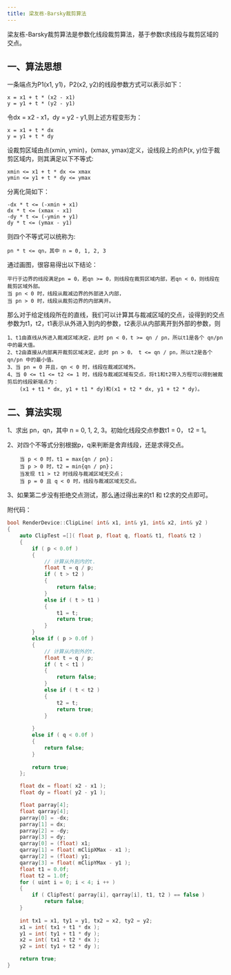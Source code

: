 ```yaml
---
title: 梁友栋-Barsky裁剪算法
---
```

梁友栋-Barsky裁剪算法是参数化线段裁剪算法，基于参数t求线段与裁剪区域的交点。
## 一、算法思想
一条端点为P1(x1, y1)，P2(x2, y2)的线段参数方式可以表示如下：
```
x = x1 + t * (x2 - x1)
y = y1 + t * (y2 - y1)
```
令dx = x2 - x1，dy = y2 - y1,则上述方程变形为：
```
x = x1 + t * dx
y = y1 + t * dy
```
设裁剪区域由点(xmin, ymin)，(xmax, ymax)定义，设线段上的点P(x, y)位于裁剪区域内，则其满足以下不等式:
```
xmin <= x1 + t * dx <= xmax
ymin <= y1 + t * dy <= ymax
```
分离化简如下：
```
-dx * t <= (-xmin + x1)
dx * t <= (xmax - x1)
-dy * t <= (-ymin + y1)
dy * t <= (ymax - y1)
```
则四个不等式可以统称为:
```
pn * t <= qn，其中 n = 0, 1, 2, 3
```
通过画图，很容易得出以下结论：
```
平行于边界的线段满足pn = 0，若qn >= 0，则线段在裁剪区域内部，若qn < 0，则线段在裁剪区域外部。
当 pn < 0 时，线段从裁减边界的外部进入内部，
当 pn > 0 时，线段从裁剪边界的内部离开。
```

那么对于给定线段所在的直线，我们可以计算其与裁减区域的交点，设得到的交点参数为t1，t2，t1表示从外进入到内的参数，t2表示从内部离开到外部的参数，则
```
1、t1由直线从外进入裁减区域决定，此时 pn < 0，t >= qn / pn，所以t1是各个 qn/pn 中的最大值。
2、t2由直接从内部离开裁剪区域决定，此时 pn > 0， t <= qn / pn，所以t2是各个 qn/pn 中的最小值。
3、当 pn = 0 并且，qn < 0 时，线段在裁减区域外。
4、当 0 <= t1 <= t2 <= 1 时，线段与裁减区域有交点，将t1和t2带入方程可以得到被裁剪后的线段新端点为：
    (x1 + t1 * dx, y1 + t1 * dy)和(x1 + t2 * dx, y1 + t2 * dy)。
```
## 二、算法实现
1、求出 pn，qn，其中 n = 0, 1, 2, 3。初始化线段交点参数t1 = 0， t2 = 1。

2、对四个不等式分别根据p，q来判断是舍弃线段，还是求得交点。
```
    当 p < 0 时，t1 = max{qn / pn}；
    当 p > 0 时，t2 = min{qn / pn}；
    当发现 t1 > t2 时线段与裁减区域无交点；
    当 p = 0 且 q < 0 时，线段与裁减区域无交点。
```
3、如果第二步没有拒绝交点测试，那么通过得出来的t1 和 t2求的交点即可。

附代码：
``` C++
bool RenderDevice::ClipLine( int& x1, int& y1, int& x2, int& y2 )
{
	auto ClipTest =[]( float p, float q, float& t1, float& t2 )
	{
		if ( p < 0.0f )
		{
			// 计算从外到内的t.
			float t = q / p;
			if ( t > t2 )
			{
				return false;
			}
			else if ( t > t1 )
			{
				t1 = t;
				return true;
			}
		}
		else if ( p > 0.0f )
		{
			// 计算从内到外的t.
			float t = q / p;
			if ( t < t1 )
			{
				return false;
			}
			else if ( t < t2 )
			{
				t2 = t;
				return true;
			}
			
		}
		else if ( q < 0.0f )
		{
			return false;
		}
		
		return true;
	};

	float dx = float( x2 - x1 );
	float dy = float( y2 - y1 );

	float parray[4];
	float qarray[4];
	parray[0] = -dx;
	parray[1] = dx;
	parray[2] = -dy;
	parray[3] = dy;
	qarray[0] = (float) x1;
	qarray[1] = float( mClipXMax - x1 );
	qarray[2] = (float) y1;
	qarray[3] = float( mClipYMax - y1 );
	float t1 = 0.0f;
	float t2 = 1.0f;
	for ( uint i = 0; i < 4; i ++ )
	{
		if ( ClipTest( parray[i], qarray[i], t1, t2 ) == false )
			return false;
	}
	
	int tx1 = x1, ty1 = y1, tx2 = x2, ty2 = y2;
	x1 = int( tx1 + t1 * dx );
	y1 = int( ty1 + t1 * dy );
	x2 = int( tx1 + t2 * dx );
	y2 = int( ty1 + t2 * dy );

	return true;
}
```